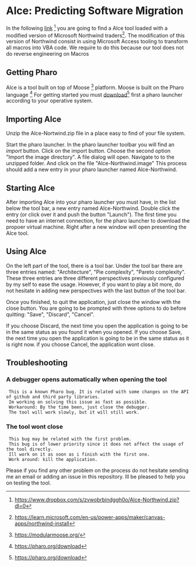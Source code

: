 # Alce: Predicting Software Migration

In the following [link](https://www.dropbox.com/s/zvwobrbindggh0o/Alce-Northwind.zip?dl=0) [^1] you are going to find a Alce tool loaded with a modified version of Microsoft Northwind traders[^2]. 
The modification of this version of Northwind consist in using Microsoft Access tooling to transform all macros into VBA code. 
We require to do this because our tool does not do reverse engineering on Macros

## Getting Pharo 
  Alce is a tool built on top of Moose [^3] platform. 
  Moose is built on the Pharo language [^4] 
  For getting started you must [download](https://www.pharo.org/download)[^4] first a pharo launcher according to your operative system.

  
## Importing Alce
  Unzip the Alce-Nortwind.zip file in a place easy to find of your file system. 
  
  Start the pharo launcher. 
  In the pharo launcher toolbar you will find an *import* button.
  Click on the import button. Choose the second option "Import the image directory". 
  A file dialog will open. Navigate to to the unzipped folder. And click on the file "Alce-Northwind.image"
  This process should add a new entry in your pharo launcher named Alce-Northwind. 
 
## Starting Alce 

  After importing Alce into your pharo launcher you must have, in the list below the tool bar, a new entry named Alce-Northwind. 
  Double click the entry (or click over it and push the button "Launch"). 
  The first time you need to have an internet connection, for the pharo launcher to download the propoer virtual machine. 
  Right after a new window will open presenting the Alce tool.


## Using Alce 
   On the left part of the tool, there is a tool bar. Under the tool bar there are three entries named: "Architecture", "Pie complexity", "Pareto complexity". 
   These three entries are three different perspectives previously configured by my self to ease the usage. 
   However, if you want to play a bit more, do not hesitate in adding new perspectives with the last button of the tool bar. 
   
   Once you finished, to quit the application, just close the window with the close button. 
   You are going to be prompted with three options to do before quitting: "Save", "Discard", "Cancel". 
  
   If you choose Discard, the next time you open the application is going to be in the same status as you found it when you opened.
   If you choose Save, the next time you open the application is going to be in the same status as it is right now.
   if you choose Cancel, the application wont close. 
   

## Troubleshooting

  ### A debugger opens automatically when opening the tool 
     This is a known Pharo bug. It is related with some changes on the API of github and third party libraries. 
     Im working on solving this issue as fast as possible. 
     Workaround: By the time been, just close the debugger.
     The tool will work slowly, but it will still work. 
     
  ### The tool wont close 
     This bug may be related with the first problem. 
     This bug is of lower priority since it does not affect the usage of the tool directly. 
     Ill work on it as soon as i finish with the first one. 
     Work around: kill the application. 
  
  Please if you find any other problem on the process do not hesitate sending me an email or adding an issue in this repository.
  Ill be pleased to help you on testing the tool.
  
  
  

  [^1]: https://www.dropbox.com/s/zvwobrbindggh0o/Alce-Northwind.zip?dl=0
  [^2]: https://learn.microsoft.com/en-us/power-apps/maker/canvas-apps/northwind-install
  [^3]: https://modularmoose.org/
  [^4]: https://pharo.org/download
